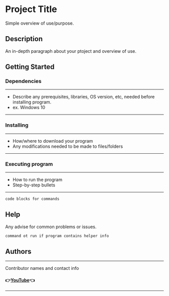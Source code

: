 # Project Title
Simple overview of use/purpose.
## Description
An in-depth paragraph about your ptoject and overview of use.
## Getting Started
### Dependencies
---
* Describe any prerequisites, libraries, OS version, etc, needed before installing program.
* ex. Windows 10
---
### Installing
---
* How/where to download your program
* Any modifications needed to be made to files/folders
---
### Executing program
---
* How to run the program
* Step-by-step bullets
---
 ```html
 code blocks for commands
 ```
## Help
Any advise for common problems or issues.
 ```html
 command ot run if program contains helper info
 ```
## Authors
---
Contributor names and contact info

#### :point_right:[YouTube](https://www.youtube.com/watch?v=dQw4w9WgXcQ):point_left:
---
